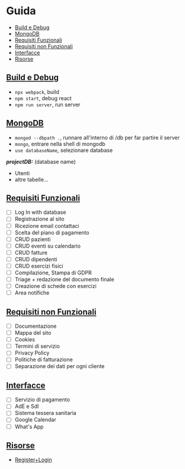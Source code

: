 # Guida

- [Build e Debug](#build-e-debug)
- [MongoDB](#mongodb)
- [Requisiti Funzionali](#requisiti-funzionali)
- [Requisiti non Funzionali](#requisiti-non-funzionali)
- [Interfacce](#interfacce)
- [Risorse](#risorse)

## <u>Build e Debug</u>

- `npx webpack`, build
- `npm start`, debug react
- `npm run server`, run server

## <u>MongoDB</u>

- `mongod --dbpath .`, runnare all'interno di /db per far partire il server
- `mongo`, entrare nella shell di mongodb
- `use databaseName`, selezionare database

***projectDB:*** (database name)

- Utenti
- altre tabelle...

## <u>Requisiti Funzionali</u>

- [ ] Log In with database
- [ ] Registrazione al sito
- [ ] Ricezione email contattaci
- [ ] Scelta del piano di pagamento
- [ ] CRUD pazienti
- [ ] CRUD eventi su calendario
- [ ] CRUD fatture
- [ ] CRUD dipendenti
- [ ] CRUD esercizi fisici
- [ ] Compilazione, Stampa di GDPR
- [ ] Triage + redazione del documento finale
- [ ] Creazione di schede con esercizi
- [ ] Area notifiche

## <u>Requisiti non Funzionali</u>

- [ ] Documentazione
- [ ] Mappa del sito
- [ ] Cookies
- [ ] Termini di servizio
- [ ] Privacy Policy
- [ ] Politiche di fatturazione
- [ ] Separazione dei dati per ogni cliente

## <u>Interfacce</u>

- [ ] Servizio di pagamento
- [ ] AdE e SdI
- [ ] Sistema tessera sanitaria
- [ ] Google Calendar
- [ ] What's App

## <u>Risorse</u>

- [Register+Login](https://www.youtube.com/watch?v=Ejg7es3ba2k)
